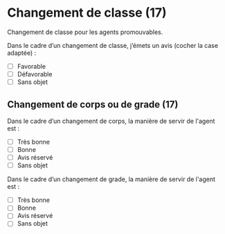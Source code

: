 # Changement de classe (17)

Changement de classe pour les agents promouvables.

Dans le cadre d’un changement de classe, j’émets un avis (cocher la case adaptée) :

- [ ] Favorable
- [ ] Défavorable
- [ ] Sans objet

## Changement de corps ou de grade (17)

Dans le cadre d’un changement de corps, la manière de servir de l'agent est :

- [ ] Très bonne
- [ ] Bonne
- [ ] Avis réservé
- [ ] Sans objet

Dans le cadre d’un changement de grade, la manière de servir de l'agent est :

- [ ] Très bonne
- [ ] Bonne
- [ ] Avis réservé
- [ ] Sans objet
